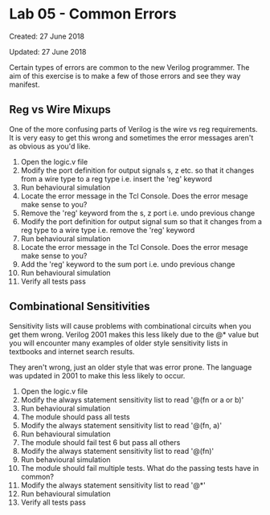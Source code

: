 # Lab 05 - Common Errors

Created: 27 June 2018

Updated: 27 June 2018

Certain types of errors are common to the new Verilog programmer. The aim of this
exercise is to make a few of those errors and see they way manifest.

## Reg vs Wire Mixups

One of the more confusing parts of Verilog is the wire vs reg requirements. It is
very easy to get this wrong and sometimes the error messages aren't as obvious as
you'd like.

1. Open the logic.v file
1. Modify the port definition for output signals s, z etc. so that it changes from a wire type to a reg type i.e. insert the 'reg' keyword
1. Run behavioural simulation
1. Locate the error message in the Tcl Console. Does the error mesage make sense to you?
1. Remove the 'reg' keyword from the s, z port i.e. undo previous change
1. Modify the port definition for output signal sum so that it changes from a reg type to a wire type i.e. remove the 'reg' keyword
1. Run behavioural simulation
1. Locate the error message in the Tcl Console.  Does the error mesage make sense to you?
1. Add the 'reg' keyword to the sum port i.e. undo previous change
1. Run behavioural simulation
1. Verify all tests pass

## Combinational Sensitivities

Sensitivity lists will cause problems with combinational circuits when you get them
wrong. Verilog 2001 makes this less likely due to the @* value but you will encounter
many examples of older style sensitivity lists in textbooks and internet search
results.

They aren't wrong, just an older style that was error prone. The language was updated
in 2001 to make this less likely to occur.

1. Open the logic.v file
1. Modify the always statement sensitivity list to read '@(fn or a or b)'
1. Run behavioural simulation
1. The module should pass all tests
1. Modify the always statement sensitivity list to read '@(fn, a)'
1. Run behavioural simulation
1. The module should fail test 6 but pass all others
1. Modify the always statement sensitivity list to read '@(fn)'
1. Run behavioural simulation
1. The module should fail multiple tests. What do the passing tests have in common?
1. Modify the always statement sensitivity list to read '@*'
1. Run behavioural simulation
1. Verify all tests pass
